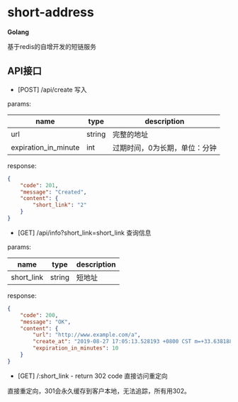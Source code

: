 # short-address

**Golang**

基于redis的自增开发的短链服务


## API接口


- [POST] /api/create   写入

params:

|name|type|description|
|---|---|---|
|url|string|完整的地址|
|expiration_in_minute|int|过期时间，0为长期，单位：分钟|

response:
```json
{
    "code": 201,
    "message": "Created",
    "content": {
        "short_link": "2"
    }
}
```

- [GET] /api/info?short_link=short_link  查询信息

params:

|name|type|description|
|---|---|---|
|short_link|string|短地址|

response:
```json
{
    "code": 200,
    "message": "OK",
    "content": {
        "url": "http://www.example.com/a",
        "create_at": "2019-08-27 17:05:13.528193 +0800 CST m=+33.638188103",
        "expiration_in_minutes": 10
    }
}
```

- [GET] /:short_link - return 302 code 直接访问重定向

直接重定向，301会永久缓存到客户本地，无法追踪，所有用302。



